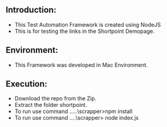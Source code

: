 Introduction: 
---------------

*   This Test Automation Framework is created using NodeJS
*   This is for testing the links in the Shortpoint Demopage.


Environment:
---------------
* 	This Framework was developed in Mac Environment.

Execution:
---------------
*	Download the repo from the Zip.
*   Extract the folder shortpoint.
*	To run use command ....\.\scrapper>npm install
*   To run use command ...\.\scrapper> node index.js